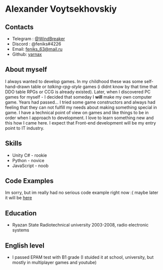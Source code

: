 # Alexander Voytsekhovskiy #

## Contacts ##
- Telegram : [@WindBreaker](https://t.me/WindBreaker)
- Discord : @feniks#4226
- Email: [feniks_63@mail.ru](mailto:feniks_63@mail.ru)
- Github: [yarnax](https://github.com/yarnax)

## About myself ##
I always wanted to develop games. In my childhood these was some self-hand-drawn table or _talking-rpg-style_ games (i didnt know by that time that DDO table RPGs or CCG is already existed). Later, when I discovered PC games for myself - I decided that someday I **will** make my own computer game. Years had passed... I tried some game constructors and always had feeling that they can not fulfill my needs about making something special in game. I have a technical point of view on games and like things to be in order when I approach to development. I love to learn something new and this how I came here. I expect that Front-end development will be my entry point to IT industry.

## Skills ##
 - Unity C# - rookie
 - Python - novice
 - JavaScript - noob

## Code Examples ##
Im sorry, but im really had no serious code example right now :( maybe later it will be [here](https://github.com/yarnax)

## Education ##
- Ryazan State Radiotechnical university 2003-2008, radio electronic systems

## English level ##
- I passed EPAM test with B1 grade (I stuided it at school, university, but mostly in multiplayer games and youtube)